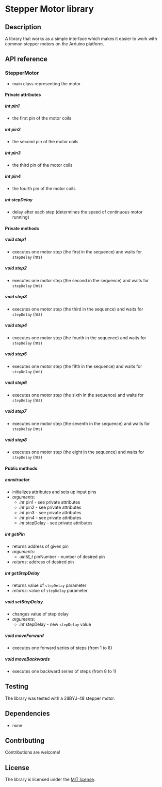 # Stepper Motor library

## Description

A library that works as a simple interface which makes it easier to work with common stepper motors on the Arduino platform.

## API reference

### StepperMotor

- main class representing the motor

#### Private attributes

##### *int* pin1

- the first pin of the motor coils

##### *int* pin2

- the second pin of the motor coils

##### *int* pin3

- the third pin of the motor coils

##### *int* pin4

- the fourth pin of the motor coils

##### *int* stepDelay

- delay after each step (determines the speed of continuous motor running)

#### Private methods

##### *void* step1

- executes one motor step (the first in the sequence) and waits for `stepDelay` (ms)

##### *void* step2

- executes one motor step (the second in the sequence) and waits for `stepDelay` (ms)

##### *void* step3

- executes one motor step (the third in the sequence) and waits for `stepDelay` (ms)

##### *void* step4

- executes one motor step (the fourth in the sequence) and waits for `stepDelay` (ms)

##### *void* step5

- executes one motor step (the fifth in the sequence) and waits for `stepDelay` (ms)

##### *void* step6

- executes one motor step (the sixth in the sequence) and waits for `stepDelay` (ms)

##### *void* step7

- executes one motor step (the seventh in the sequence) and waits for `stepDelay` (ms)

##### *void* step8

- executes one motor step (the eight in the sequence) and waits for `stepDelay` (ms)

#### Public methods

##### **constructor**

- initializes attributes and sets up input pins
- *arguments*:
  - *int* pin1 - see private attributes
  - *int* pin2 - see private attributes
  - *int* pin3 - see private attributes
  - *int* pin4 - see private attributes
  - *int* stepDelay - see private attributes

##### *int* getPin

- returns address of given pin
- *arguments*:
  - *uint8_t* pinNumber - number of desired pin
- *returns*: address of desired pin

##### *int* getStepDelay

- returns value of `stepDelay` parameter
- *returns*: value of `stepDelay` parameter

##### *void* setStepDelay

- changes value of step delay
- *arguments*:
  - *int* stepDelay - new `stepDelay` value

##### *void* moveForward

- executes one forward series of steps (from 1 to 8)

##### *void* moveBackwards

- executes one backward series of steps (from 8 to 1)

## Testing

The library was tested with a 28BYJ-48 stepper motor.

## Dependencies

- none

## Contributing

Contributions are welcome!

## License

The library is licensed under the [MIT license](https://github.com/atlas144/stepper-motor-library/blob/main/LICENSE).
